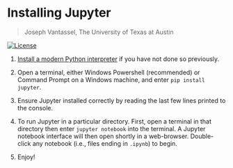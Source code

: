 # Installing Jupyter

>Joseph Vantassel, The University of Texas at Austin

[![License](https://img.shields.io/badge/license-CC--By--SA--4.0-brightgreen.svg)](https://github.com/jpvantassel/python3-course/blob/master/LICENSE.md)

1. [Install a modern Python interpreter](./installing_python.md) if you have not
done so previously.

2. Open a terminal, either Windows Powershell (recommended) or Command Prompt on
a Windows machine, and enter `pip install jupyter`.

3. Ensure Jupyter installed correctly by reading the last few lines printed
to the console.

4. To run Jupyter in a particular directory. First, open a terminal in that
directory then enter `jupyter notebook` into the terminal. A Jupyter notebook
interface will then open shortly in a web-browser. Double-click any notebook
(i.e., files ending in `.ipynb`) to begin.

5. Enjoy!

